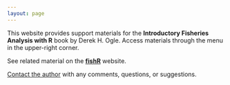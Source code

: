 ```yaml
---
layout: page
---
```


This website provides support materials for the **Introductory Fisheries Analysis with R** book by Derek H. Ogle.  Access materials through the menu in the upper-right corner.

See related material on the [**fishR**]({url-site}/fishR/) website.

[Contact the author](mailto:fishr@derekogle.com?subject=IFAR%20Question%20or%20Comment) with any comments, questions, or suggestions.
